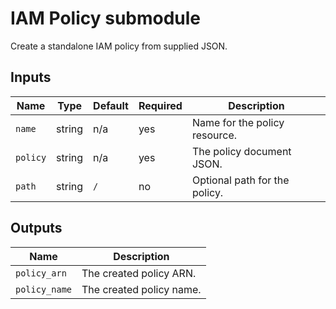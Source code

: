 # IAM Policy submodule

Create a standalone IAM policy from supplied JSON.

## Inputs

| Name | Type | Default | Required | Description |
|------|------|---------|----------|-------------|
| `name` | string | n/a | yes | Name for the policy resource. |
| `policy` | string | n/a | yes | The policy document JSON. |
| `path` | string | `/` | no | Optional path for the policy. |

## Outputs

| Name | Description |
|------|-------------|
| `policy_arn` | The created policy ARN. |
| `policy_name` | The created policy name. |
